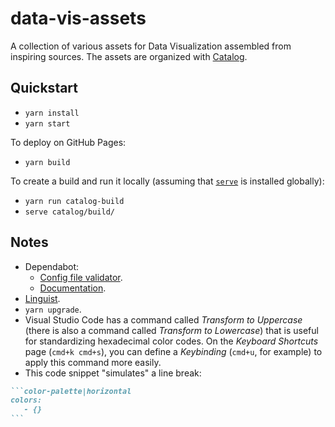 # data-vis-assets

A collection of various assets for Data Visualization assembled from inspiring sources. The assets are organized with [Catalog](https://www.catalog.style/).

## Quickstart

- `yarn install`
- `yarn start`

To deploy on GitHub Pages:

- `yarn build`

To create a build and run it locally (assuming that [`serve`](https://github.com/zeit/serve) is installed globally):

- `yarn run catalog-build`
- `serve catalog/build/`

## Notes

- Dependabot:
  - [Config file validator](https://dependabot.com/docs/config-file/validator/).
  - [Documentation](https://docs.github.com/en/github/administering-a-repository/configuration-options-for-dependency-updates).
- [Linguist](https://github.com/github/linguist/blob/master/lib/linguist/languages.yml).
- `yarn upgrade`.
- Visual Studio Code has a command called _Transform to Uppercase_ (there is also a command called _Transform to Lowercase_) that is useful for standardizing hexadecimal color codes. On the _Keyboard Shortcuts_ page (`cmd+k cmd+s`), you can define a _Keybinding_ (`cmd+u`, for example) to apply this command more easily.
- This code snippet "simulates" a line break:

````markdown
```color-palette|horizontal
colors:
   - {}
```
````
